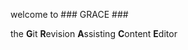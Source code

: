 welcome to ### GRACE ###

the <b>G</b>it <b>R</b>evision <b>A</b>ssisting <b>C</b>ontent <b>E</b>ditor
